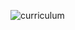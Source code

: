 ![curriculum](https://user-images.githubusercontent.com/80089860/162371341-e4ee53d6-ed85-4292-b554-3836b0842940.jpg)
